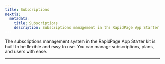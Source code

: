```yaml
---
title: Subscriptions
nextjs:
  metadata:
    title: Subscriptions
    description: Subscriptions management in the RapidPage App Starter kit.
---
```


The subscriptions management system in the RapidPage App Starter kit is built to be flexible and easy to use. You can manage subscriptions, plans, and users with ease.

---
